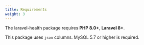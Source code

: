 ```yaml
---
title: Requirements
weight: 3
---
```


The laravel-health package requires **PHP 8.0+**,  **Laravel 8+**. 

This package uses `json` columns. MySQL 5.7 or higher is required.

